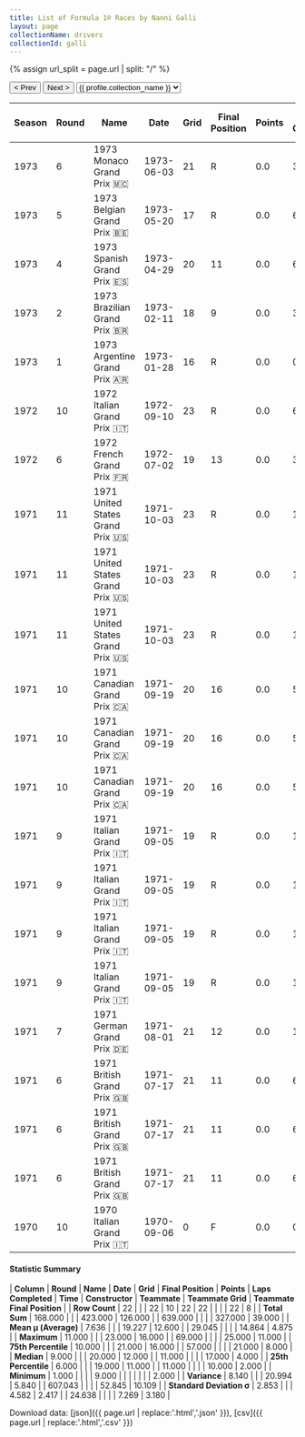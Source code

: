 ```yaml
---
title: List of Formula 1® Races by Nanni Galli
layout: page
collectionName: drivers
collectionId: galli
---
```


{% assign url_split = page.url | split: "/" %}
<div id="collection-navigation">
<button onclick="selector.options[selector.selectedIndex-1].value && (window.location = selector.options[selector.selectedIndex-1].value);">&lt; Prev</button>
<button onclick="selector.options[selector.selectedIndex+1].value && (window.location = selector.options[selector.selectedIndex+1].value);">Next &gt;</button>
<select id="selector" onchange="this.options[this.selectedIndex].value && (window.location = this.options[this.selectedIndex].value);">
  {% for collectionId in site.data[page.collectionName].refs %}
    {% if collectionId == page.collectionId %}
      {% assign selected = "selected" %}
    {% else %}
      {% assign selected = "" %}
    {% endif %}
    {% assign profile = site.data[page.collectionName][collectionId].profile %}
    <option value="/f1/{{ page.collectionName }}/{{ collectionId }}/{{ url_split[4] }}" {{ selected }}>{{ profile.collection_name }}</option>
  {% endfor %}
</select>
</div>

| Season | Round | Name | Date | Grid | Final Position | Points | Laps Completed | Time | Constructor | Teammate | Teammate Grid | Teammate Final Position |
|--|--|--|--|--|--|--|--|--|--|--|--|--|
| 1973 | 6 | 1973 Monaco Grand Prix 🇲🇨 | 1973-06-03 | 21 | R | 0.0 | 30 |   | Iso Marlboro 🇬🇧 | [Howden Ganley 🇳🇿](/f1/drivers/ganley) | 10 | R |
| 1973 | 5 | 1973 Belgian Grand Prix 🇧🇪 | 1973-05-20 | 17 | R | 0.0 | 6 |   | Iso Marlboro 🇬🇧 | [Howden Ganley 🇳🇿](/f1/drivers/ganley) | 21 | R |
| 1973 | 4 | 1973 Spanish Grand Prix 🇪🇸 | 1973-04-29 | 20 | 11 | 0.0 | 69 |   | Iso Marlboro 🇬🇧 | [Howden Ganley 🇳🇿](/f1/drivers/ganley) | 21 | R |
| 1973 | 2 | 1973 Brazilian Grand Prix 🇧🇷 | 1973-02-11 | 18 | 9 | 0.0 | 38 |   | Iso Marlboro 🇬🇧 | [Howden Ganley 🇳🇿](/f1/drivers/ganley) | 14 | 7 |
| 1973 | 1 | 1973 Argentine Grand Prix 🇦🇷 | 1973-01-28 | 16 | R | 0.0 | 0 |   | Iso Marlboro 🇬🇧 | [Howden Ganley 🇳🇿](/f1/drivers/ganley) | 19 | N |
| 1972 | 10 | 1972 Italian Grand Prix 🇮🇹 | 1972-09-10 | 23 | R | 0.0 | 6 |   | Tecno 🇮🇹 | [Derek Bell 🇬🇧](/f1/drivers/bell) | 0 | F |
| 1972 | 6 | 1972 French Grand Prix 🇫🇷 | 1972-07-02 | 19 | 13 | 0.0 | 37 |   | Ferrari 🇮🇹 | [Jacky Ickx 🇧🇪](/f1/drivers/ickx) | 4 | 11 |
| 1971 | 11 | 1971 United States Grand Prix 🇺🇸 | 1971-10-03 | 23 | R | 0.0 | 11 |   | March-Ford 🇬🇧 | [Ronnie Peterson 🇸🇪](/f1/drivers/peterson) | 11 | 3 |
| 1971 | 11 | 1971 United States Grand Prix 🇺🇸 | 1971-10-03 | 23 | R | 0.0 | 11 |   | March-Ford 🇬🇧 | [Skip Barber 🇺🇸](/f1/drivers/barber) | 25 | N |
| 1971 | 11 | 1971 United States Grand Prix 🇺🇸 | 1971-10-03 | 23 | R | 0.0 | 11 |   | March-Ford 🇬🇧 | [Henri Pescarolo 🇫🇷](/f1/drivers/pescarolo) | 20 | R |
| 1971 | 10 | 1971 Canadian Grand Prix 🇨🇦 | 1971-09-19 | 20 | 16 | 0.0 | 57 |   | March-Ford 🇬🇧 | [Ronnie Peterson 🇸🇪](/f1/drivers/peterson) | 6 | 2 |
| 1971 | 10 | 1971 Canadian Grand Prix 🇨🇦 | 1971-09-19 | 20 | 16 | 0.0 | 57 |   | March-Ford 🇬🇧 | [Mike Beuttler 🇬🇧](/f1/drivers/beuttler) | 22 | N |
| 1971 | 10 | 1971 Canadian Grand Prix 🇨🇦 | 1971-09-19 | 20 | 16 | 0.0 | 57 |   | March-Ford 🇬🇧 | [Skip Barber 🇺🇸](/f1/drivers/barber) | 24 | R |
| 1971 | 9 | 1971 Italian Grand Prix 🇮🇹 | 1971-09-05 | 19 | R | 0.0 | 11 |   | March-Ford 🇬🇧 | [Ronnie Peterson 🇸🇪](/f1/drivers/peterson) | 6 | 2 |
| 1971 | 9 | 1971 Italian Grand Prix 🇮🇹 | 1971-09-05 | 19 | R | 0.0 | 11 |   | March-Ford 🇬🇧 | [Jean-Pierre Jarier 🇫🇷](/f1/drivers/jarier) | 24 | N |
| 1971 | 9 | 1971 Italian Grand Prix 🇮🇹 | 1971-09-05 | 19 | R | 0.0 | 11 |   | March-Ford 🇬🇧 | [Mike Beuttler 🇬🇧](/f1/drivers/beuttler) | 16 | R |
| 1971 | 9 | 1971 Italian Grand Prix 🇮🇹 | 1971-09-05 | 19 | R | 0.0 | 11 |   | March-Ford 🇬🇧 | [Henri Pescarolo 🇫🇷](/f1/drivers/pescarolo) | 10 | R |
| 1971 | 7 | 1971 German Grand Prix 🇩🇪 | 1971-08-01 | 21 | 12 | 0.0 | 10 |   | March-Alfa Romeo 🇬🇧 | [Andrea de Adamich 🇮🇹](/f1/drivers/adamich) | 20 | R |
| 1971 | 6 | 1971 British Grand Prix 🇬🇧 | 1971-07-17 | 21 | 11 | 0.0 | 65 |   | March-Ford 🇬🇧 | [Ronnie Peterson 🇸🇪](/f1/drivers/peterson) | 5 | 2 |
| 1971 | 6 | 1971 British Grand Prix 🇬🇧 | 1971-07-17 | 21 | 11 | 0.0 | 65 |   | March-Ford 🇬🇧 | [Henri Pescarolo 🇫🇷](/f1/drivers/pescarolo) | 17 | 4 |
| 1971 | 6 | 1971 British Grand Prix 🇬🇧 | 1971-07-17 | 21 | 11 | 0.0 | 65 |   | March-Ford 🇬🇧 | [Mike Beuttler 🇬🇧](/f1/drivers/beuttler) | 20 | R |
| 1970 | 10 | 1970 Italian Grand Prix 🇮🇹 | 1970-09-06 | 0 | F | 0.0 | 0 |   | McLaren-Alfa Romeo 🇬🇧 | [Andrea de Adamich 🇮🇹](/f1/drivers/adamich) | 12 | 8 |

#### Statistic Summary

| **Column** | **Round** | **Name** | **Date** | **Grid** | **Final Position** | **Points** | **Laps Completed** | **Time** | **Constructor** | **Teammate** | **Teammate Grid** | **Teammate Final Position** |
| **Row Count** | 22 |  |  | 22 | 10 | 22 | 22 |  |  |  | 22 | 8 |
| **Total Sum** | 168.000 |  |  | 423.000 | 126.000 |  | 639.000 |  |  |  | 327.000 | 39.000 |
| **Mean μ (Average)** | 7.636 |  |  | 19.227 | 12.600 |  | 29.045 |  |  |  | 14.864 | 4.875 |
| **Maximum** | 11.000 |  |  | 23.000 | 16.000 |  | 69.000 |  |  |  | 25.000 | 11.000 |
| **75th Percentile** | 10.000 |  |  | 21.000 | 16.000 |  | 57.000 |  |  |  | 21.000 | 8.000 |
| **Median** | 9.000 |  |  | 20.000 | 12.000 |  | 11.000 |  |  |  | 17.000 | 4.000 |
| **25th Percentile** | 6.000 |  |  | 19.000 | 11.000 |  | 11.000 |  |  |  | 10.000 | 2.000 |
| **Minimum** | 1.000 |  |  |  | 9.000 |  |  |  |  |  |  | 2.000 |
| **Variance** | 8.140 |  |  | 20.994 | 5.840 |  | 607.043 |  |  |  | 52.845 | 10.109 |
| **Standard Deviation σ** | 2.853 |  |  | 4.582 | 2.417 |  | 24.638 |  |  |  | 7.269 | 3.180 |

Download data: [json]({{ page.url | replace:'.html','.json' }}), [csv]({{ page.url | replace:'.html','.csv' }})
